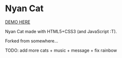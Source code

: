 Nyan Cat
========

[DEMO HERE](http://daviswang.github.io/nyan-cat/)

Nyan Cat made with HTML5+CSS3 (and JavaScript :T).

Forked from somewhere...

TODO: add more cats + music + message + fix rainbow
